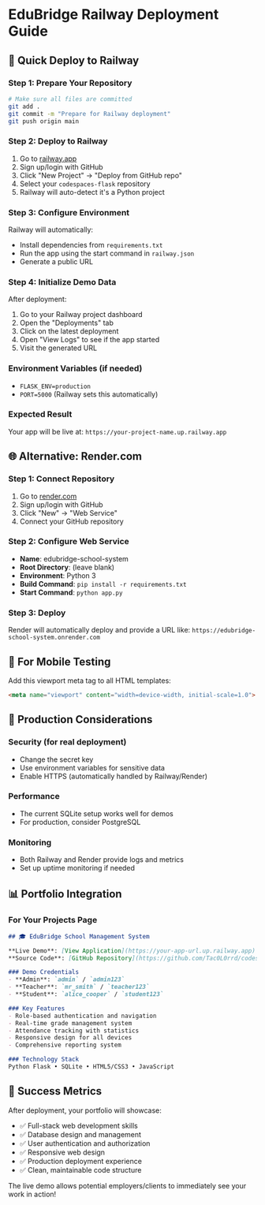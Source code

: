 # EduBridge Railway Deployment Guide

## 🚀 Quick Deploy to Railway

### Step 1: Prepare Your Repository
```bash
# Make sure all files are committed
git add .
git commit -m "Prepare for Railway deployment"
git push origin main
```

### Step 2: Deploy to Railway
1. Go to [railway.app](https://railway.app)
2. Sign up/login with GitHub
3. Click "New Project" → "Deploy from GitHub repo"
4. Select your `codespaces-flask` repository
5. Railway will auto-detect it's a Python project

### Step 3: Configure Environment
Railway will automatically:
- Install dependencies from `requirements.txt`
- Run the app using the start command in `railway.json`
- Generate a public URL

### Step 4: Initialize Demo Data
After deployment:
1. Go to your Railway project dashboard
2. Open the "Deployments" tab
3. Click on the latest deployment
4. Open "View Logs" to see if the app started
5. Visit the generated URL

### Environment Variables (if needed)
- `FLASK_ENV=production`
- `PORT=5000` (Railway sets this automatically)

### Expected Result
Your app will be live at: `https://your-project-name.up.railway.app`

## 🌐 Alternative: Render.com

### Step 1: Connect Repository
1. Go to [render.com](https://render.com)
2. Sign up/login with GitHub
3. Click "New" → "Web Service"
4. Connect your GitHub repository

### Step 2: Configure Web Service
- **Name**: edubridge-school-system
- **Root Directory**: (leave blank)
- **Environment**: Python 3
- **Build Command**: `pip install -r requirements.txt`
- **Start Command**: `python app.py`

### Step 3: Deploy
Render will automatically deploy and provide a URL like:
`https://edubridge-school-system.onrender.com`

## 📱 For Mobile Testing

Add this viewport meta tag to all HTML templates:
```html
<meta name="viewport" content="width=device-width, initial-scale=1.0">
```

## 🔧 Production Considerations

### Security (for real deployment)
- Change the secret key
- Use environment variables for sensitive data
- Enable HTTPS (automatically handled by Railway/Render)

### Performance
- The current SQLite setup works well for demos
- For production, consider PostgreSQL

### Monitoring
- Both Railway and Render provide logs and metrics
- Set up uptime monitoring if needed

## 📊 Portfolio Integration

### For Your Projects Page
```markdown
## 🎓 EduBridge School Management System

**Live Demo**: [View Application](https://your-app-url.up.railway.app)
**Source Code**: [GitHub Repository](https://github.com/Tac0L0rrd/codespaces-flask)

### Demo Credentials
- **Admin**: `admin` / `admin123`
- **Teacher**: `mr_smith` / `teacher123`
- **Student**: `alice_cooper` / `student123`

### Key Features
- Role-based authentication and navigation
- Real-time grade management system
- Attendance tracking with statistics
- Responsive design for all devices
- Comprehensive reporting system

### Technology Stack
Python Flask • SQLite • HTML5/CSS3 • JavaScript
```

## 🎯 Success Metrics

After deployment, your portfolio will showcase:
- ✅ Full-stack web development skills
- ✅ Database design and management
- ✅ User authentication and authorization
- ✅ Responsive web design
- ✅ Production deployment experience
- ✅ Clean, maintainable code structure

The live demo allows potential employers/clients to immediately see your work in action!